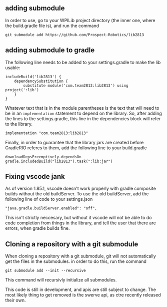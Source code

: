 ## adding submodule
In order to use, go to your WPILib project directory (the inner one, where the build.gradle file is), and run the command
```
git submodule add https://github.com/Prospect-Robotics/lib2813
```
## adding submodule to gradle
The following line needs to be added to your settings.gradle to make the lib usable:
```
includeBuild('lib2813') {
    dependencySubstitution {
        substitute module('com.team2813:lib2813') using project(':lib')
    }
}
```
Whatever text that is in the module parentheses is the text that will need to be in an `implementation` statement to depend on the library.
So, after adding the lines to the settings.gradle, this line in the dependencies block will refer to the library.
```
implementation "com.team2813:lib2813"
```
Finally, in order to guarantee that the library jars are created before GradleRIO referes to them, add the following line to your build.gradle
```
downloadDepsPreemptively.dependsOn gradle.includedBuild("lib2813").task(":lib:jar")
```

## Fixing vscode jank
As of version 1.85.1, vscode doesn't work properly with gradle composite builds without the old buildServer. To use the old buildServer, add the following line of code
to your settings.json
```
"java.gradle.buildServer.enabled": "off",
```
This isn't strictly neccesary, but without it vscode will not be able to do code completion from things in the library, and tell the user that there are errors,
when gradle builds fine.

## Cloning a repository with a git submodule
When cloning a repository with a git submodule, git will not automatically get the files in the submodules. in order to do this, run the command
```
git submodule add --init --recursive
```
This command will recursivly initialize all submodules.

This code is still in development, and apis are still subject to change. The most likely thing to get removed is the swerve api, as ctre recently released their own.
